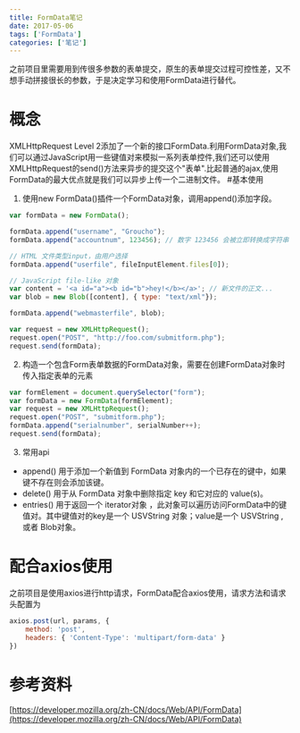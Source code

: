 ```yaml
---
title: FormData笔记
date: 2017-05-06
tags: ['FormData']
categories: ['笔记']
---
```

之前项目里需要用到传很多参数的表单提交，原生的表单提交过程可控性差，又不想手动拼接很长的参数，于是决定学习和使用FormData进行替代。
<!--more-->
# 概念
XMLHttpRequest Level 2添加了一个新的接口FormData.利用FormData对象,我们可以通过JavaScript用一些键值对来模拟一系列表单控件,我们还可以使用XMLHttpRequest的send()方法来异步的提交这个"表单".比起普通的ajax,使用FormData的最大优点就是我们可以异步上传一个二进制文件。
#基本使用
1. 使用new FormData()插件一个FormData对象，调用append()添加字段。
````javascript
var formData = new FormData();

formData.append("username", "Groucho");
formData.append("accountnum", 123456); // 数字 123456 会被立即转换成字符串 "123456"

// HTML 文件类型input，由用户选择
formData.append("userfile", fileInputElement.files[0]);

// JavaScript file-like 对象
var content = '<a id="a"><b id="b">hey!</b></a>'; // 新文件的正文...
var blob = new Blob([content], { type: "text/xml"});

formData.append("webmasterfile", blob);

var request = new XMLHttpRequest();
request.open("POST", "http://foo.com/submitform.php");
request.send(formData);
````
2. 构造一个包含Form表单数据的FormData对象，需要在创建FormData对象时传入指定表单的元素
```javascript
var formElement = document.querySelector("form");
var formData = new FormData(formElement);
var request = new XMLHttpRequest();
request.open("POST", "submitform.php");
formData.append("serialnumber", serialNumber++);
request.send(formData);
````
3. 常用api
* append() 用于添加一个新值到 FormData 对象内的一个已存在的键中，如果键不存在则会添加该键。
* delete() 用于从 FormData 对象中删除指定 key 和它对应的 value(s)。
* entries() 用于返回一个 iterator对象 ，此对象可以遍历访问FormData中的键值对。其中键值对的key是一个 USVString 对象；value是一个 USVString , 或者 Blob对象。
# 配合axios使用
之前项目是使用axios进行http请求，FormData配合axios使用，请求方法和请求头配置为
````javascript
axios.post(url, params, {
    method: 'post',
    headers: { 'Content-Type': 'multipart/form-data' }
})
````
# 参考资料
[https://developer.mozilla.org/zh-CN/docs/Web/API/FormData](https://developer.mozilla.org/zh-CN/docs/Web/API/FormData)

